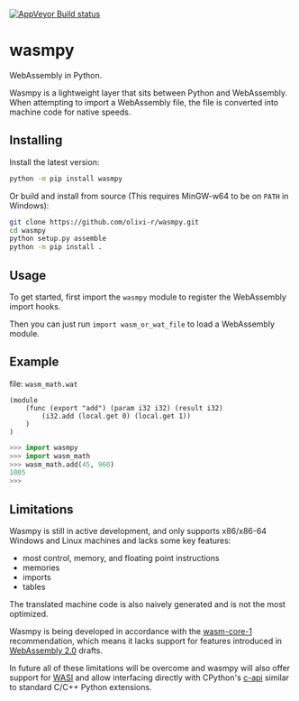 [![AppVeyor Build status](https://ci.appveyor.com/api/projects/status/6jo7yag38m5ilv6h?svg=true)](https://ci.appveyor.com/project/olivi-r/wasmpy)

# wasmpy
WebAssembly in Python.

Wasmpy is a lightweight layer that sits between Python and WebAssembly. When attempting to import a WebAssembly file, the file is converted into machine code for native speeds.

## Installing
Install the latest version:

```sh
python -m pip install wasmpy
```

Or build and install from source (This requires MinGW-w64 to be on `PATH` in Windows):

```sh
git clone https://github.com/olivi-r/wasmpy.git
cd wasmpy
python setup.py assemble
python -m pip install .
```

## Usage
To get started, first import the `wasmpy` module to register the WebAssembly import hooks.

Then you can just run `import wasm_or_wat_file` to load a WebAssembly module.

## Example
file: `wasm_math.wat`
```webassembly
(module
    (func (export "add") (param i32 i32) (result i32)
        (i32.add (local.get 0) (local.get 1))
    )
)
```

```python
>>> import wasmpy
>>> import wasm_math
>>> wasm_math.add(45, 960)
1005
>>>
```

## Limitations
Wasmpy is still in active development, and only supports x86/x86-64 Windows and Linux machines and lacks some key features:
- most control, memory, and floating point instructions
- memories
- imports
- tables

The translated machine code is also naively generated and is not the most optimized.

Wasmpy is being developed in accordance with the [wasm-core-1](https://w3.org/TR/wasm-core-1) recommendation, which means it lacks support for features introduced in [WebAssembly 2.0](https://webassembly.github.io/spec/core) drafts.

In future all of these limitations will be overcome and wasmpy will also offer support for [WASI](https://wasi.dev) and allow interfacing directly with CPython's [c-api](https://docs.python.org/3/c-api) similar to standard C/C++ Python extensions.
